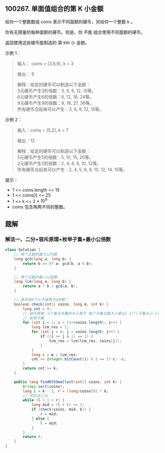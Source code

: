 ## 100267. 单面值组合的第 K 小金额

给你一个整数数组 coins 表示不同面额的硬币，另给你一个整数 k 。

你有无限量的每种面额的硬币。但是，你 不能 组合使用不同面额的硬币。

返回使用这些硬币能制造的 第 kth 小 金额。

 

示例 1：

>输入： coins = [3,6,9], k = 3  
>  
>输出： 9  
>  
>解释：给定的硬币可以制造以下金额：  
>3元硬币产生3的倍数：3, 6, 9, 12, 15等。  
>6元硬币产生6的倍数：6, 12, 18, 24等。  
>9元硬币产生9的倍数：9, 18, 27, 36等。  
>所有硬币合起来可以产生：3, 6, 9, 12, 15等。  

示例 2：

>输入：coins = [5,2], k = 7  
>  
>输出：12  
>  
>解释：给定的硬币可以制造以下金额：  
>5元硬币产生5的倍数：5, 10, 15, 20等。  
>2元硬币产生2的倍数：2, 4, 6, 8, 10, 12等。  
>所有硬币合起来可以产生：2, 4, 5, 6, 8, 10, 12, 14, 15等。  

 

提示：

- 1 <= coins.length <= 15
- 1 <= coins[i] <= 25
- 1 <= k <= 2 * $10^9$
- coins 包含两两不同的整数。


## 题解

### 解法一、二分+容斥原理+枚举子集+最小公倍数

```java
class Solution {
    // 两个正数的最大公约数
    long gcd(long a, long b) {
        return b == 0? a: gcd(b, a % b);
    }

    // 两个正数的最小公倍数
    long lcm(long a, long b) {
        return a * b / gcd(a, b);
    }

    // 是否有k个小于或等于m的数？
    boolean check(int[] coins, long m, int k) {
        long cnt = 0;
        // 容斥原理：n个集合并集的大小等于 每个子集交集大小乘以(-1)^(子集大小-1)的和，即共2^n项
        // 枚举子集
        for (int i = 1; i < (1<<coins.length); i++) {
            long lcm_res = 1;
            for (int j = 0; j < coins.length; j++) {
                if ((i >> j & 1) == 1) {
                    lcm_res = lcm(lcm_res, coins[j]);
                }
            }
            long c = m / lcm_res;
            cnt += Integer.bitCount(i) % 2 == 1? c: -c;
        }
        return cnt >= k;
    }

    public long findKthSmallest(int[] coins, int k) {
        Arrays.sort(coins);
        long l = k - 1, r = (long)coins[0] * k;
        // 开区间二分
        while (l + 1 < r) {
            long mid = (l + r) >> 1;
            if (check(coins, mid, k)) {
                r = mid;
            } else {
                l = mid;
            }
        }
        return r;
    }
}
```
